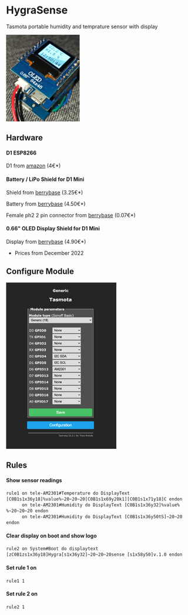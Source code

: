 # HygraSense 
Tasmota portable humidity and temprature sensor with display 

<img src="/photos/hardware2.jpg" alt="HygraSense" width="200"/>



## Hardware 

#### D1 ESP8266
D1 from [amazon](https://www.amazon.de/-/en/gp/product/B0754N794H) (4€*)

#### Battery / LiPo Shield for D1 Mini
Shield from [berrybase](https://www.berrybase.de/battery/lipo-shield-fuer-d1-mini) (3.25€*)

Battery from [berrybase](https://www.berrybase.de/lp-503035-lithium-polymer/lipo-akku-3-7v-500mah-mit-2-pin-jst-stecker) (4.50€*)

Female ph2 2 pin connector from [berrybase](https://www.berrybase.de/en/ph2.0-buchse-printmontage-gewinkelt-2-pin) (0.07€*)

#### 0.66" OLED Display Shield for D1 Mini
Display from [berrybase](https://www.berrybase.de/0.66-oled-display-shield-fuer-d1-mini) (4.90€*)

* Prices from December 2022


## Configure Module
<img src="/photos/module-configuration.png" alt="tasmota module configuration" width="300"/>


## Rules

#### Show sensor readings
```
rule1 on tele-AM2301#Temperature do DisplayText [C0B1s1x36y18]%value%~20~20~20[C0B1s1x69y20k1][C0B1s1x71y18]C endon
      on tele-AM2301#Humidity do DisplayText [C0B1s1x36y32]%value% %~20~20~20 endon
      on tele-AM2301#Humidity do DisplayText [C0B1s1x36y50tS]~20~20 endon
```      
      
#### Clear display on boot and show logo
```
rule2 on System#Boot do displaytext [zC0B1zs1x36y18]Hygra[s1x36y32]~20~20~20sense [s1x58y50]v.1.0 endon      
```

#### Set rule 1 on 
```
rule1 1
```

#### Set rule 2 on 
```
rule2 1
```
